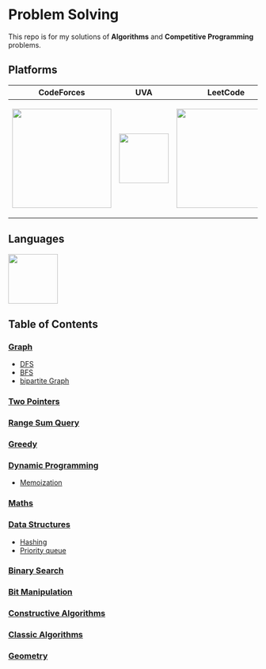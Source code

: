 # Problem Solving
This repo is for my solutions of **Algorithms** and **Competitive Programming** problems.

## Platforms

|CodeForces| UVA | LeetCode|
|--|--|--|
|<p align="center"><img src="https://upload.wikimedia.org/wikipedia/commons/thumb/b/b1/Codeforces_logo.svg/1280px-Codeforces_logo.svg.png" width="200"></p> | <p align="center"><img src="https://onlinejudge.org/templates/hm_yaml_2_5/./img/ojlogo2.svg.png" width="100"></p> | <p align="center"><img src="https://assets.leetcode.com/static_assets/public/webpack_bundles/images/logo-dark.e99485d9b.svg" width="200"></p> 

## Languages

<p align="left"><img src="https://raw.githubusercontent.com/isocpp/logos/master/cpp_logo.png" width="100"></p>

## Table of Contents

### [Graph](/Topics/Graph)
  * [DFS](/Topics/Graph/DFS)
  * [BFS](/Topics/Graph/BFS)
  * [bipartite Graph](/Topics/Graph/Bipartite%20Graph)
### [Two Pointers](/Topics/Two%20Pointers)
### [Range Sum Query](/Topics/Range%20Sum%20Query)
### [Greedy](/Topics/Greedy)
### [Dynamic Programming](/Topics/Dynamic%20Programming)
  * [Memoization](/Topics/Memoization)
### [Maths](/Topics/Maths)
### [Data Structures](/Topics/Data%20Structures)
  * [Hashing](/Topics/Hashing)
  * [Priority queue](/Topics/Priority%20queue)
### [Binary Search](/Topics/Binary%20Search)
### [Bit Manipulation](/Topics/Bit%20Manipulation)
### [Constructive Algorithms](/Topics/Constructive%20Algorithms)
### [Classic Algorithms](/Topics/Classic%20Algorithms)
### [Geometry](/Topics/Geometry)
